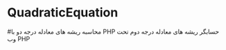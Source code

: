 # QuadraticEquation
#محاسبه ریشه های معادله درجه دو با PHP
حسابگر ریشه های معادله درجه دوم تحت وب PHP
